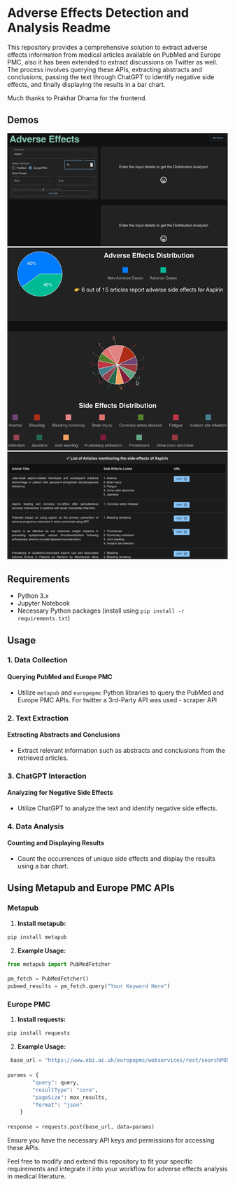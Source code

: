 # Adverse Effects Detection and Analysis Readme

This repository provides a comprehensive solution to extract adverse effects information from medical articles available on PubMed and Europe PMC, also it has been extended to extract discussions on Twitter as well. The process involves querying these APIs, extracting abstracts and conclusions, passing the text through ChatGPT to identify negative side effects, and finally displaying the results in a bar chart.

Much thanks to Prakhar Dhama for the frontend. 

## Demos
![alt text](https://github.com/shiv-pratap2002/AdverseEffectsAnalytics/blob/public_master/demo/Screenshot%202025-02-28%20000910.png)
![alt text](https://github.com/shiv-pratap2002/AdverseEffectsAnalytics/blob/public_master/demo/Screenshot%202025-02-28%20001002.png)
![alt text](https://github.com/shiv-pratap2002/AdverseEffectsAnalytics/blob/public_master/demo/Screenshot%202025-02-28%20001022.png)

## Requirements

- Python 3.x
- Jupyter Notebook
- Necessary Python packages (install using `pip install -r requirements.txt`)

## Usage

### 1. Data Collection

#### Querying PubMed and Europe PMC

- Utilize `metapub` and `europepmc` Python libraries to query the PubMed and Europe PMC APIs. For twitter a 3rd-Party API was used - scraper API

### 2. Text Extraction

#### Extracting Abstracts and Conclusions

- Extract relevant information such as abstracts and conclusions from the retrieved articles.

### 3. ChatGPT Interaction

#### Analyzing for Negative Side Effects

- Utilize ChatGPT to analyze the text and identify negative side effects.

### 4. Data Analysis

#### Counting and Displaying Results

- Count the occurrences of unique side effects and display the results using a bar chart.

## Using Metapub and Europe PMC APIs

### Metapub

1. **Install metapub:**

```bash
pip install metapub
```

2. **Example Usage:**

```python
from metapub import PubMedFetcher

pm_fetch = PubMedFetcher()
pubmed_results = pm_fetch.query("Your Keyword Here")
```

### Europe PMC

1. **Install requests:**

```bash
pip install requests
```

2. **Example Usage:**

```python
 base_url = "https://www.ebi.ac.uk/europepmc/webservices/rest/searchPOST"

params = {
        "query": query,
        "resultType": "core",
        "pageSize": max_results,
        "format": "json"
    }

response = requests.post(base_url, data=params)
```

Ensure you have the necessary API keys and permissions for accessing these APIs.

Feel free to modify and extend this repository to fit your specific requirements and integrate it into your workflow for adverse effects analysis in medical literature.
